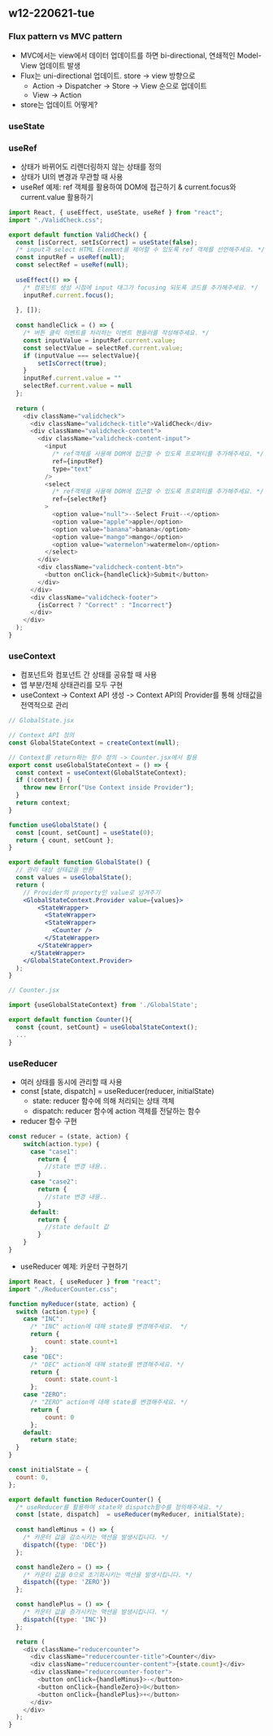 ## w12-220621-tue

### Flux pattern vs MVC pattern
* MVC에서는 view에서 데이터 업데이트를 하면 bi-directional, 연쇄적인 Model-View 업데이트 발생
* Flux는 uni-directional 업데이트. store -> view 방향으로
    * Action -> Dispatcher -> Store -> View 순으로 업데이트
    * View -> Action
* store는 업데이트 어떻게?

### useState

### useRef
* 상태가 바뀌어도 리렌더링하지 않는 상태를 정의
* 상태가 UI의 변경과 무관할 때 사용
* useRef 예제: ref 객체를 활용하여 DOM에 접근하기 & current.focus와 current.value 활용하기
```js
import React, { useEffect, useState, useRef } from "react";
import "./ValidCheck.css";

export default function ValidCheck() {
  const [isCorrect, setIsCorrect] = useState(false);
  /* input과 select HTML Element를 제어할 수 있도록 ref 객체를 선언해주세요. */
  const inputRef = useRef(null);
  const selectRef = useRef(null);
  
  useEffect(() => {
    /* 컴포넌트 생성 시점에 input 태그가 focusing 되도록 코드를 추가해주세요. */
    inputRef.current.focus();
    
  }, []);
  
  const handleClick = () => {
    /* 버튼 클릭 이벤트를 처리하는 이벤트 핸들러를 작성해주세요. */
    const inputValue = inputRef.current.value;
    const selectValue = selectRef.current.value;
    if (inputValue === selectValue){
        setIsCorrect(true);
    }
    inputRef.current.value = ""
    selectRef.current.value = null
  };
  
  return (
    <div className="validcheck">
      <div className="validcheck-title">ValidCheck</div>
      <div className="validcheck-content">
        <div className="validcheck-content-input">
          <input
            /* ref객체를 사용해 DOM에 접근할 수 있도록 프로퍼티를 추가해주세요. */
            ref={inputRef}
            type="text"
          />
          <select
            /* ref객체를 사용해 DOM에 접근할 수 있도록 프로퍼티를 추가해주세요. */
            ref={selectRef}
          >
            <option value="null">--Select Fruit--</option>
            <option value="apple">apple</option>
            <option value="banana">banana</option>
            <option value="mango">mango</option>
            <option value="watermelon">watermelon</option>
          </select>
        </div>
        <div className="validcheck-content-btn">
          <button onClick={handleClick}>Submit</button>
        </div>
      </div>
      <div className="validcheck-footer">
        {isCorrect ? "Correct" : "Incorrect"}
      </div>
    </div>
  );
}
```

### useContext
* 컴포넌트와 컴포넌트 간 상태를 공유할 때 사용
* 앱 부분/전체 상태관리를 모두 구현
* useContext -> Context API 생성 -> Context API의 Provider를 통해 상태값을 전역적으로 관리
```jsx
// GlobalState.jsx

// Context API 정의
const GlobalStateContext = createContext(null);

// Context를 return하는 함수 정의 -> Counter.jsx에서 활용
export const useGlobalStateContext = () => {
  const context = useContext(GlobalStateContext);
  if (!context) {
    throw new Error("Use Context inside Provider");
  }
  return context;
}

function useGlobalState() {
  const [count, setCount] = useState(0);
  return { count, setCount };
}

export default function GlobalState() {
  // 관리 대상 상태값을 반환 
  const values = useGlobalState();
  return (
    // Provider의 property인 value로 넘겨주기
    <GlobalStateContext.Provider value={values}>
        <StateWrapper>
          <StateWrapper>
          <StateWrapper>
            <Counter />
          </StateWrapper>
        </StateWrapper>
      </StateWrapper>
    </GlobalStateContext.Provider>
  );
}

// Counter.jsx

import {useGlobalStateContext} from './GlobalState';

export default function Counter(){
  const {count, setCount} = useGlobalStateContext();
  ...
}
```

### useReducer
* 여러 상태를 동시에 관리할 때 사용
* const [state, dispatch] = useReducer(reducer, initialState)
    * state: reducer 함수에 의해 처리되는 상태 객체
    * dispatch: reducer 함수에 action 객체를 전달하는 함수
* reducer 함수 구현
```js
const reducer = (state, action) {
    switch(action.type) {
      case "case1":
        return {
          //state 변경 내용..
        }
      case "case2":
        return {
          //state 변경 내용..
        }
      default:
        return {
          //state default 값
        }
    }
}
```

* useReducer 예제: 카운터 구현하기
```js
import React, { useReducer } from "react";
import "./ReducerCounter.css";

function myReducer(state, action) {
  switch (action.type) {
    case "INC":
      /* "INC" action에 대해 state를 변경해주세요.  */
      return {
          count: state.count+1
      };
    case "DEC":
      /* "DEC" action에 대해 state를 변경해주세요. */
      return {
          count: state.count-1
      };
    case "ZERO":
      /* "ZERO" action에 대해 state를 변경해주세요. */
      return {
          count: 0
      };
    default:
      return state;
  }
}

const initialState = {
  count: 0,
};

export default function ReducerCounter() {
  /* useReducer를 활용하여 state와 dispatch함수를 정의해주세요. */
  const [state, dispatch]  = useReducer(myReducer, initialState);
  
  const handleMinus = () => {
    /* 카운터 값을 감소시키는 액션을 발생시킵니다. */
    dispatch({type: 'DEC'})
  };

  const handleZero = () => {
    /* 카운터 값을 0으로 초기화시키는 액션을 발생시킵니다. */
    dispatch({type: 'ZERO'})
  };

  const handlePlus = () => {
    /* 카운터 값을 증가시키는 액션을 발생시킵니다. */
    dispatch({type: 'INC'})
  };

  return (
    <div className="reducercounter">
      <div className="reducercounter-title">Counter</div>
      <div className="reducercounter-content">{state.count}</div>
      <div className="reducercounter-footer">
        <button onClick={handleMinus}>-</button>
        <button onClick={handleZero}>0</button>
        <button onClick={handlePlus}>+</button>
      </div>
    </div>
  );
}
```

